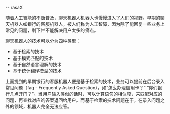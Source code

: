 -- rasaX



随着人工智能的不断普及，聊天机器人机器人也慢慢进入了人们的视野。早期的聊天机器人如银行的客服机器人，被人们称为人工智障，因为除了能回复一些业务上常见的问题，剩下并不能解决用户太多的痛点。

聊天机器人的技术可以分为四种类型：

- 基于检索的技术
- 基于模式匹配的技术
- 基于自然语言理解的技术
- 基于统计翻译模型的技术

上面提到的早期银行的客服机器人便是基于检索的技术，业务可以提前在后台录入常见问题（faq - Frequently Asked Question），如“怎么办理信用卡？” “你们银行几点开门？”。当用户输入类似的话时，可以计算语句的相似度，来匹配对应的问题，再查找对应的答案返回给用户。而基于检索的技术问题在于，在录入问题之外的领域，机器人完全无法应答。



